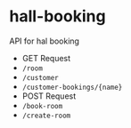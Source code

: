 # hall-booking
API for hal booking

- GET Request
- `/room`
- `/customer`
- `/customer-bookings/{name}`
- POST Request
- `/book-room`
- `/create-room`
